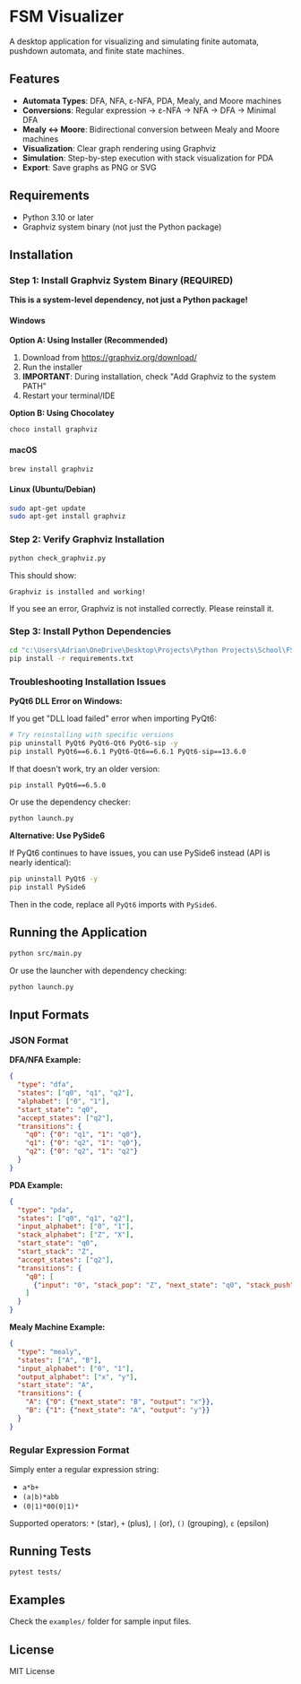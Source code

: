 # FSM Visualizer

A desktop application for visualizing and simulating finite automata, pushdown automata, and finite state machines.

## Features

- **Automata Types**: DFA, NFA, ε-NFA, PDA, Mealy, and Moore machines
- **Conversions**: Regular expression → ε-NFA → NFA → DFA → Minimal DFA
- **Mealy ↔ Moore**: Bidirectional conversion between Mealy and Moore machines
- **Visualization**: Clear graph rendering using Graphviz
- **Simulation**: Step-by-step execution with stack visualization for PDA
- **Export**: Save graphs as PNG or SVG

## Requirements

- Python 3.10 or later
- Graphviz system binary (not just the Python package)

## Installation

### Step 1: Install Graphviz System Binary (REQUIRED)

**This is a system-level dependency, not just a Python package!**

#### Windows

**Option A: Using Installer (Recommended)**
1. Download from https://graphviz.org/download/
2. Run the installer
3. **IMPORTANT**: During installation, check "Add Graphviz to the system PATH"
4. Restart your terminal/IDE

**Option B: Using Chocolatey**
```bash
choco install graphviz
```

#### macOS
```bash
brew install graphviz
```

#### Linux (Ubuntu/Debian)
```bash
sudo apt-get update
sudo apt-get install graphviz
```

### Step 2: Verify Graphviz Installation

```bash
python check_graphviz.py
```

This should show:

```
Graphviz is installed and working!
```

If you see an error, Graphviz is not installed correctly. Please reinstall it.

### Step 3: Install Python Dependencies

```bash
cd "c:\Users\Adrian\OneDrive\Desktop\Projects\Python Projects\School\FSM Visualizer"
pip install -r requirements.txt
```

### Troubleshooting Installation Issues

**PyQt6 DLL Error on Windows:**

If you get "DLL load failed" error when importing PyQt6:

```bash
# Try reinstalling with specific versions
pip uninstall PyQt6 PyQt6-Qt6 PyQt6-sip -y
pip install PyQt6==6.6.1 PyQt6-Qt6==6.6.1 PyQt6-sip==13.6.0
```

If that doesn't work, try an older version:

```bash
pip install PyQt6==6.5.0
```

Or use the dependency checker:

```bash
python launch.py
```

**Alternative: Use PySide6**

If PyQt6 continues to have issues, you can use PySide6 instead (API is nearly identical):

```bash
pip uninstall PyQt6 -y
pip install PySide6
```

Then in the code, replace all `PyQt6` imports with `PySide6`.

## Running the Application

```bash
python src/main.py
```

Or use the launcher with dependency checking:

```bash
python launch.py
```

## Input Formats

### JSON Format

**DFA/NFA Example:**
```json
{
  "type": "dfa",
  "states": ["q0", "q1", "q2"],
  "alphabet": ["0", "1"],
  "start_state": "q0",
  "accept_states": ["q2"],
  "transitions": {
    "q0": {"0": "q1", "1": "q0"},
    "q1": {"0": "q2", "1": "q0"},
    "q2": {"0": "q2", "1": "q2"}
  }
}
```

**PDA Example:**
```json
{
  "type": "pda",
  "states": ["q0", "q1", "q2"],
  "input_alphabet": ["0", "1"],
  "stack_alphabet": ["Z", "X"],
  "start_state": "q0",
  "start_stack": "Z",
  "accept_states": ["q2"],
  "transitions": {
    "q0": [
      {"input": "0", "stack_pop": "Z", "next_state": "q0", "stack_push": ["X", "Z"]}
    ]
  }
}
```

**Mealy Machine Example:**
```json
{
  "type": "mealy",
  "states": ["A", "B"],
  "input_alphabet": ["0", "1"],
  "output_alphabet": ["x", "y"],
  "start_state": "A",
  "transitions": {
    "A": {"0": {"next_state": "B", "output": "x"}},
    "B": {"1": {"next_state": "A", "output": "y"}}
  }
}
```

### Regular Expression Format

Simply enter a regular expression string:
- `a*b+`
- `(a|b)*abb`
- `(0|1)*00(0|1)*`

Supported operators: `*` (star), `+` (plus), `|` (or), `()` (grouping), `ε` (epsilon)

## Running Tests

```bash
pytest tests/
```

## Examples

Check the `examples/` folder for sample input files.

## License

MIT License
